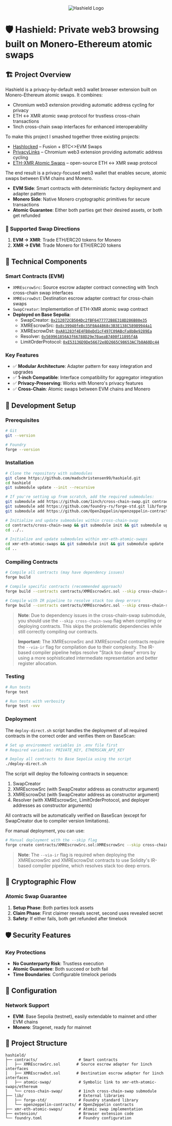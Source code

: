 <div align="center">
  <img src="extension/public/iconHashield.jpg" alt="Hashield Logo"/>
</div>

# 🛡️ Hashield: Private web3 browsing built on Monero-Ethereum atomic swaps

## 🏗️ Project Overview

Hashield is a privacy-by-default web3 wallet browser extension built on Monero-Ethereum atomic swaps. It combines:

- Chromium web3 extension providing automatic address cycling for privacy
- ETH ↔ XMR atomic swap protocol for trustless cross-chain transactions
- 1inch cross-chain swap interfaces for enhanced interoperability

To make this project I smashed together three existing projects: 

- [Hashlocked](https://ethglobal.com/showcase/hashlocked-jwaq6) – Fusion + BTC<>EVM Swaps
- [PrivacyLinks](https://ethglobal.com/showcase/privacylinks-y30gr) – Chromium web3 extension providing automatic address cycling
- [ETH-XMR Atomic Swaps](https://github.com/AthanorLabs/atomic-swap) – open-source ETH ↔ XMR swap protocol

The end result is a privacy-focused web3 wallet that enables secure, atomic swaps between EVM chains and Monero.

- **EVM Side**: Smart contracts with deterministic factory deployment and adapter pattern
- **Monero Side**: Native Monero cryptographic primitives for secure transactions
- **Atomic Guarantee**: Either both parties get their desired assets, or both get refunded

### 🔄 Supported Swap Directions

1. **EVM → XMR**: Trade ETH/ERC20 tokens for Monero
2. **XMR → EVM**: Trade Monero for ETH/ERC20 tokens

## 🧱 Technical Components

### Smart Contracts (EVM)
- `XMREscrowSrc`: Source escrow adapter contract connecting with 1inch cross-chain swap interfaces
- `XMREscrowDst`: Destination escrow adapter contract for cross-chain swaps
- `SwapCreator`: Implementation of ETH-XMR atomic swap contract
- **Deployed on Base Sepolia**:
  - SwapCreator: [`0x212072CB504Dc2fBF6477772B8E318D286B80e35`](https://sepolia.basescan.org/address/0x212072CB504Dc2fBF6477772B8E318D286B80e35)
  - XMREscrowSrc: [`0x8c39940feBc35F0A44868c3B3E138C58989944a1`](https://sepolia.basescan.org/address/0x8c39940feBc35F0A44868c3B3E138C58989944a1)
  - XMREscrowDst: [`0xA81283f4E4FB8eDd1cF497C09ABcFa8bBe9289Ea`](https://sepolia.basescan.org/address/0xA81283f4E4FB8eDd1cF497C09ABcFa8bBe9289Ea)
  - Resolver: [`0x569961856A3f66788D29e70aeaB7400f11895f4A`](https://sepolia.basescan.org/address/0x569961856A3f66788D29e70aeaB7400f11895f4A)
  - LimitOrderProtocol: [`0xE53136D9De56672e8D2665C98653AC7b8A60Dc44`](https://sepolia.basescan.org/address/0xE53136D9De56672e8D2665C98653AC7b8A60Dc44)

### Key Features
- ✅ **Modular Architecture**: Adapter pattern for easy integration and upgrades
- ✅ **1-inch Compatible**: Interface compatibility for aggregator integration
- ✅ **Privacy-Preserving**: Works with Monero's privacy features
- ✅ **Cross-Chain**: Atomic swaps between EVM chains and Monero

## 🚀 Development Setup

### Prerequisites
```bash
# Git
git --version

# Foundry
forge --version
```

### Installation
```bash
# Clone the repository with submodules
git clone https://github.com/madschristensen99/hashield.git
cd hashield
git submodule update --init --recursive

# If you're setting up from scratch, add the required submodules:
git submodule add https://github.com/1inch/cross-chain-swap.git contracts/cross-chain-swap
git submodule add https://github.com/foundry-rs/forge-std.git lib/forge-std
git submodule add https://github.com/OpenZeppelin/openzeppelin-contracts.git lib/openzeppelin-contracts

# Initialize and update submodules within cross-chain-swap
cd contracts/cross-chain-swap && git submodule init && git submodule update
cd ../..

# Initialize and update submodules within xmr-eth-atomic-swaps
cd xmr-eth-atomic-swaps && git submodule init && git submodule update
cd ..
```

### Compiling Contracts
```bash
# Compile all contracts (may have dependency issues)
forge build

# Compile specific contracts (recommended approach)
forge build --contracts contracts/XMREscrowSrc.sol --skip cross-chain-swap

# Compile with IR pipeline to resolve stack too deep errors
forge build --contracts contracts/XMREscrowSrc.sol --skip cross-chain-swap --via-ir
```

> **Note**: Due to dependency issues in the cross-chain-swap submodule, you should use the `--skip cross-chain-swap` flag when compiling or deploying contracts. This skips the problematic dependencies while still correctly compiling our contracts.

> **Important**: The XMREscrowSrc and XMREscrowDst contracts require the `--via-ir` flag for compilation due to their complexity. The IR-based compiler pipeline helps resolve "Stack too deep" errors by using a more sophisticated intermediate representation and better register allocation.

### Testing
```bash
# Run tests
forge test

# Run tests with verbosity
forge test -vvv
```

### Deployment

The `deploy-direct.sh` script handles the deployment of all required contracts in the correct order and verifies them on BaseScan:

```bash
# Set up environment variables in .env file first
# Required variables: PRIVATE_KEY, ETHERSCAN_API_KEY

# Deploy all contracts to Base Sepolia using the script
./deploy-direct.sh
```

The script will deploy the following contracts in sequence:
1. SwapCreator
2. XMREscrowSrc (with SwapCreator address as constructor argument)
3. XMREscrowDst (with SwapCreator address as constructor argument)
4. Resolver (with XMREscrowSrc, LimitOrderProtocol, and deployer addresses as constructor arguments)

All contracts will be automatically verified on BaseScan (except for SwapCreator due to compiler version limitations).

For manual deployment, you can use:

```bash
# Manual deployment with the --skip flag
forge create contracts/XMREscrowSrc.sol:XMREscrowSrc --skip cross-chain-swap --via-ir --constructor-args <SWAP_CREATOR_ADDRESS> --private-key $PRIVATE_KEY --rpc-url $BASE_SEPOLIA_RPC_URL --legacy
```

> **Note**: The `--via-ir` flag is required when deploying the XMREscrowSrc and XMREscrowDst contracts to use Solidity's IR-based compiler pipeline, which resolves stack too deep errors.

## 🔐 Cryptographic Flow

### Atomic Swap Guarantee
1. **Setup Phase**: Both parties lock assets
2. **Claim Phase**: First claimer reveals secret, second uses revealed secret
3. **Safety**: If either fails, both get refunded after timelock

## 🛡️ Security Features

### Key Protections
- **No Counterparty Risk**: Trustless execution
- **Atomic Guarantee**: Both succeed or both fail
- **Time Boundaries**: Configurable timelock periods

## 🔧 Configuration

### Network Support
- **EVM**: Base Sepolia (testnet), easily extendable to mainnet and other EVM chains
- **Monero**: Stagenet, ready for mainnet

## 📁 Project Structure

```
hashield/
├── contracts/                  # Smart contracts
│   ├── XMREscrowSrc.sol       # Source escrow adapter for 1inch interfaces
│   ├── XMREscrowDst.sol       # Destination escrow adapter for 1inch interfaces
│   ├── atomic-swap/            # Symbolic link to xmr-eth-atomic-swaps/ethereum
│   └── cross-chain-swap/       # 1inch cross-chain-swap submodule
├── lib/                        # External libraries
│   ├── forge-std/              # Foundry standard library
│   └── openzeppelin-contracts/ # OpenZeppelin contracts
├── xmr-eth-atomic-swaps/       # Atomic swap implementation
├── extension/                  # Browser extension code
└── foundry.toml                # Foundry configuration
```
